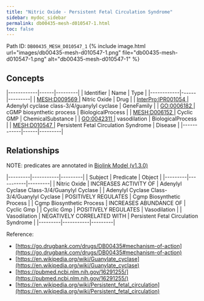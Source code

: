 ```yaml
---
title: "Nitric Oxide - Persistent Fetal Circulation Syndrome"
sidebar: mydoc_sidebar
permalink: db00435-mesh-d010547-1.html
toc: false 
---
```



Path ID: `DB00435_MESH_D010547_1`
{% include image.html url="images/db00435-mesh-d010547-1.png" file="db00435-mesh-d010547-1.png" alt="db00435-mesh-d010547-1" %}

## Concepts

|------------|------|---------|
| Identifier | Name | Type    |
|------------|------|---------|
| <a href="https://identifiers.org/MESH:D009569">MESH:D009569 </a> | Nitric Oxide | Drug |
| <a href="https://identifiers.org/InterPro:IPR001054">InterPro:IPR001054 </a> | Adenylyl cyclase class-3/4/guanylyl cyclase | GeneFamily |
| <a href="https://identifiers.org/GO:0006182">GO:0006182 </a> | cGMP biosynthetic process | BiologicalProcess |
| <a href="https://identifiers.org/MESH:D006152">MESH:D006152 </a> | Cyclic GMP | ChemicalSubstance |
| <a href="https://identifiers.org/GO:0042311">GO:0042311 </a> | vasodilation | BiologicalProcess |
| <a href="https://identifiers.org/MESH:D010547">MESH:D010547 </a> | Persistent Fetal Circulation Syndrome | Disease |
|------------|------|---------|

## Relationships


NOTE: predicates are annotated in <a href="https://github.com/biolink/biolink-model/releases/tag/v1.3.0">Biolink Model (v1.3.0)</a>

|---------|-----------|---------|
| Subject | Predicate | Object  |
|---------|-----------|---------|
| Nitric Oxide | INCREASES ACTIVITY OF | Adenylyl Cyclase Class-3/4/Guanylyl Cyclase |
| Adenylyl Cyclase Class-3/4/Guanylyl Cyclase | POSITIVELY REGULATES | Cgmp Biosynthetic Process |
| Cgmp Biosynthetic Process | INCREASES ABUNDANCE OF | Cyclic Gmp |
| Cyclic Gmp | POSITIVELY REGULATES | Vasodilation |
| Vasodilation | NEGATIVELY CORRELATED WITH | Persistent Fetal Circulation Syndrome |
|---------|-----------|---------|

Reference: 
  - [https://go.drugbank.com/drugs/DB00435#mechanism-of-action](https://go.drugbank.com/drugs/DB00435#mechanism-of-action)
  - [https://en.wikipedia.org/wiki/Guanylate_cyclase](https://en.wikipedia.org/wiki/Guanylate_cyclase)
  - [https://pubmed.ncbi.nlm.nih.gov/16291255/](https://pubmed.ncbi.nlm.nih.gov/16291255/)
  - [https://en.wikipedia.org/wiki/Persistent_fetal_circulation](https://en.wikipedia.org/wiki/Persistent_fetal_circulation)
